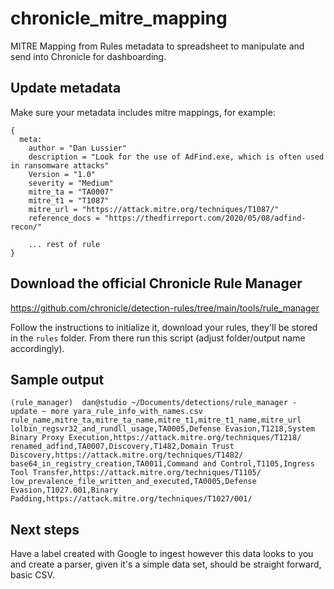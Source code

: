 # chronicle_mitre_mapping
MITRE Mapping from Rules metadata to spreadsheet to manipulate and send into Chronicle for dashboarding.

## Update metadata
Make sure your metadata includes mitre mappings, for example:

```
{
  meta:
    author = "Dan Lussier"
    description = "Look for the use of AdFind.exe, which is often used in ransomware attacks"
    Version = "1.0"
    severity = "Medium"
    mitre_ta = "TA0007"
    mitre_t1 = "T1087"
    mitre_url = "https://attack.mitre.org/techniques/T1087/"
    reference_docs = "https://thedfirreport.com/2020/05/08/adfind-recon/"

    ... rest of rule
}
```

## Download the official Chronicle Rule Manager
https://github.com/chronicle/detection-rules/tree/main/tools/rule_manager

Follow the instructions to initialize it, download your rules, they'll be stored in the `rules` folder. From there run this script (adjust folder/output name accordingly).

## Sample output
```
(rule_manager)  dan@studio ~/Documents/detections/rule_manager - update ~ more yara_rule_info_with_names.csv
rule_name,mitre_ta,mitre_ta_name,mitre_t1,mitre_t1_name,mitre_url
lolbin_regsvr32_and_rundll_usage,TA0005,Defense Evasion,T1218,System Binary Proxy Execution,https://attack.mitre.org/techniques/T1218/
renamed_adfind,TA0007,Discovery,T1482,Domain Trust Discovery,https://attack.mitre.org/techniques/T1482/
base64_in_registry_creation,TA0011,Command and Control,T1105,Ingress Tool Transfer,https://attack.mitre.org/techniques/T1105/
low_prevalence_file_written_and_executed,TA0005,Defense Evasion,T1027.001,Binary Padding,https://attack.mitre.org/techniques/T1027/001/
```

## Next steps
Have a label created with Google to ingest however this data looks to you and create a parser, given it's a simple data set, should be straight forward, basic CSV.
